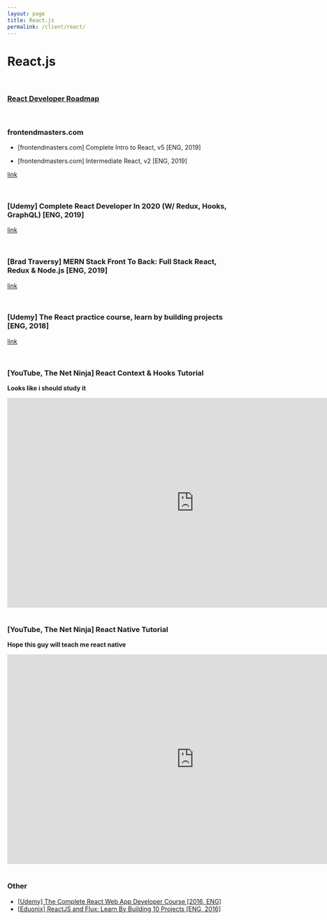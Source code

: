 ```yaml
---
layout: page
title: React.js
permalink: /client/react/
---
```


# React.js

<br/>

### [React Developer Roadmap](https://github.com/adam-golab/react-developer-roadmap/blob/master/README.md)

<br/>

### frontendmasters.com

- [frontendmasters.com] Complete Intro to React, v5 [ENG, 2019]

- [frontendmasters.com] Intermediate React, v2 [ENG, 2019]

[link](https://github.com/webmakaka/complete-intro-to-react-v5)

<br/>

### [Udemy] Complete React Developer In 2020 (W/ Redux, Hooks, GraphQL) [ENG, 2019]

[link](https://github.com/webmakaka/Complete-React-Developer-In-2020-Redux-Hooks-GraphQL)

<br/>

### [Brad Traversy] MERN Stack Front To Back: Full Stack React, Redux & Node.js [ENG, 2019]

[link](https://github.com/webmakaka/MERN-Stack-Front-To-Back-v2.0)

<br/>

### [Udemy] The React practice course, learn by building projects [ENG, 2018]

[link](https://github.com/webmakaka/The-React-Practice-Course-Learn-by-Building-Projects)

<br/>

### [YouTube, The Net Ninja] React Context & Hooks Tutorial

**Looks like i should study it**

<div align="center">
    <iframe width="853" height="480" src="https://www.youtube.com/embed/videoseries?list=PL4cUxeGkcC9hNokByJilPg5g9m2APUePI" frameborder="0" allow="accelerometer; autoplay; encrypted-media; gyroscope; picture-in-picture" allowfullscreen></iframe>
</div>

<br/>

### [YouTube, The Net Ninja] React Native Tutorial

**Hope this guy will teach me react native**

<div align="center">
    <iframe width="853" height="480" src="https://www.youtube.com/embed/videoseries?list=PL4cUxeGkcC9ixPU-QkScoRBVxtPPzVjrQ" frameborder="0" allow="accelerometer; autoplay; encrypted-media; gyroscope; picture-in-picture" allowfullscreen></iframe>
</div>

<br/>

### Other

<ul>
    <li><a href="https://github.com/webmakaka/the-complete-react-web-app-developer-course">[Udemy] The Complete React Web App Developer Course [2016, ENG]</a></li>
    <li><a href="https://github.com/webmakaka/reactjs-and-flux-learn-by-building-10-projects">[Eduonix] ReactJS and Flux: Learn By Building 10 Projects [ENG, 2016]</a></li>
</ul>
